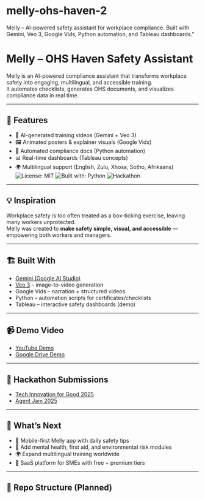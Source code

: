 # melly-ohs-haven-2
Melly – AI-powered safety assistant for workplace compliance. Built with Gemini, Veo 3, Google Vids, Python automation, and Tableau dashboards.”
# Melly – OHS Haven Safety Assistant

Melly is an AI-powered compliance assistant that transforms workplace safety into engaging, multilingual, and accessible training.  
It automates checklists, generates OHS documents, and visualizes compliance data in real time.

---

## 🚀 Features
- 🎥 AI-generated training videos (Gemini + Veo 3)  
- 🖼️ Animated posters & explainer visuals (Google Vids)  
- 📄 Automated compliance docs (Python automation)  
- 📊 Real-time dashboards (Tableau concepts)  
- 🌍 Multilingual support (English, Zulu, Xhosa, Sotho, Afrikaans)  
![License: MIT](https://img.shields.io/badge/License-MIT-green.svg)
![Built with: Python](https://img.shields.io/badge/Built%20with-Python-blue.svg)
![Hackathon](https://img.shields.io/badge/Submission-Tech%20Innovation%20for%20Good-blue)

---

## 💡 Inspiration
Workplace safety is too often treated as a box-ticking exercise, leaving many workers unprotected.  
Melly was created to **make safety simple, visual, and accessible** — empowering both workers and managers.  

---

## 🏗️ Built With
- [Gemini (Google AI Studio)](https://aistudio.google.com/)  
- [Veo 3](https://labs.google/fx/tools/veo) – image-to-video generation  
- Google Vids – narration + structured videos  
- Python – automation scripts for certificates/checklists  
- Tableau – interactive safety dashboards (demo)  

---

## 📹 Demo Video
- [YouTube Demo](https://youtube.com/your-demo-link)  
- [Google Drive Demo](https://drive.google.com/your-demo-link)  

---

## 📖 Hackathon Submissions
- [Tech Innovation for Good 2025](https://devpost.com/)  
- [Agent Jam 2025](https://devpost.com/)  

---

## 🌟 What’s Next
- 📱 Mobile-first Melly app with daily safety tips  
- 🧠 Add mental health, first aid, and environmental risk modules  
- 🌍 Expand multilingual training worldwide  
- 💼 SaaS platform for SMEs with free + premium tiers  

---

## 📂 Repo Structure (Planned)
